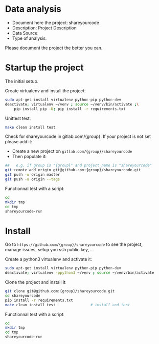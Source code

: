 # Data analysis
- Document here the project: shareyourcode
- Description: Project Description
- Data Source:
- Type of analysis:

Please document the project the better you can.

# Startup the project

The initial setup.

Create virtualenv and install the project:
```bash
sudo apt-get install virtualenv python-pip python-dev
deactivate; virtualenv ~/venv ; source ~/venv/bin/activate ;\
    pip install pip -U; pip install -r requirements.txt
```

Unittest test:
```bash
make clean install test
```

Check for shareyourcode in gitlab.com/{group}.
If your project is not set please add it:

- Create a new project on `gitlab.com/{group}/shareyourcode`
- Then populate it:

```bash
##   e.g. if group is "{group}" and project_name is "shareyourcode"
git remote add origin git@github.com:{group}/shareyourcode.git
git push -u origin master
git push -u origin --tags
```

Functionnal test with a script:

```bash
cd
mkdir tmp
cd tmp
shareyourcode-run
```

# Install

Go to `https://github.com/{group}/shareyourcode` to see the project, manage issues,
setup you ssh public key, ...

Create a python3 virtualenv and activate it:

```bash
sudo apt-get install virtualenv python-pip python-dev
deactivate; virtualenv -ppython3 ~/venv ; source ~/venv/bin/activate
```

Clone the project and install it:

```bash
git clone git@github.com:{group}/shareyourcode.git
cd shareyourcode
pip install -r requirements.txt
make clean install test                # install and test
```
Functionnal test with a script:

```bash
cd
mkdir tmp
cd tmp
shareyourcode-run
```
